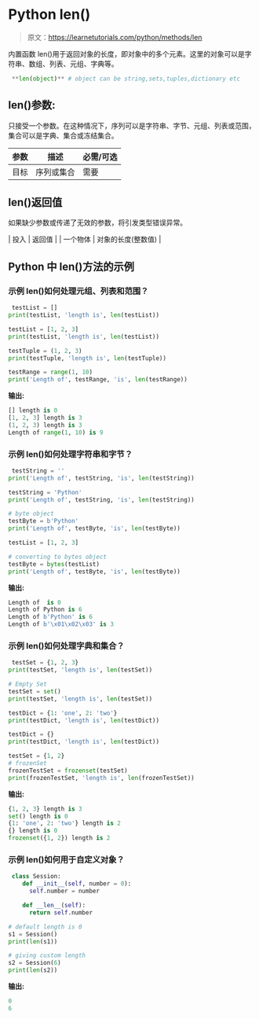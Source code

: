 # Python len()

> 原文：<https://learnetutorials.com/python/methods/len>

内置函数 len()用于返回对象的长度，即对象中的多个元素。这里的对象可以是字符串、数组、列表、元组、字典等。

```py
 **len(object)** # object can be string,sets,tuples,dictionary etc

```

## len()参数:

只接受一个参数。在这种情况下，序列可以是字符串、字节、元组、列表或范围，集合可以是字典、集合或冻结集合。

| 参数 | 描述 | 必需/可选 |
| --- | --- | --- |
| 目标 | 序列或集合 | 需要 |

## len()返回值

如果缺少参数或传递了无效的参数，将引发类型错误异常。

| 投入 | 返回值 |
| 一个物体 | 对象的长度(整数值) |

## Python 中 len()方法的示例

### 示例 len()如何处理元组、列表和范围？

```py
 testList = []
print(testList, 'length is', len(testList))

testList = [1, 2, 3]
print(testList, 'length is', len(testList))

testTuple = (1, 2, 3)
print(testTuple, 'length is', len(testTuple))

testRange = range(1, 10)
print('Length of', testRange, 'is', len(testRange)) 

```

**输出:**

```py
[] length is 0
[1, 2, 3] length is 3
(1, 2, 3) length is 3
Length of range(1, 10) is 9 
```

### 示例 len()如何处理字符串和字节？

```py
 testString = ''
print('Length of', testString, 'is', len(testString))

testString = 'Python'
print('Length of', testString, 'is', len(testString))

# byte object
testByte = b'Python'
print('Length of', testByte, 'is', len(testByte))

testList = [1, 2, 3]

# converting to bytes object
testByte = bytes(testList)
print('Length of', testByte, 'is', len(testByte)) 

```

**输出:**

```py
Length of  is 0
Length of Python is 6
Length of b'Python' is 6
Length of b'\x01\x02\x03' is 3 
```

### 示例 len()如何处理字典和集合？

```py
 testSet = {1, 2, 3}
print(testSet, 'length is', len(testSet))

# Empty Set
testSet = set()
print(testSet, 'length is', len(testSet))

testDict = {1: 'one', 2: 'two'}
print(testDict, 'length is', len(testDict))

testDict = {}
print(testDict, 'length is', len(testDict))

testSet = {1, 2}
# frozenSet
frozenTestSet = frozenset(testSet)
print(frozenTestSet, 'length is', len(frozenTestSet)) 

```

**输出:**

```py
{1, 2, 3} length is 3
set() length is 0
{1: 'one', 2: 'two'} length is 2
{} length is 0
frozenset({1, 2}) length is 2 
```

### 示例 len()如何用于自定义对象？

```py
 class Session:
    def __init__(self, number = 0):
      self.number = number

    def __len__(self):
      return self.number

# default length is 0
s1 = Session()
print(len(s1))

# giving custom length
s2 = Session(6)
print(len(s2)) 

```

**输出:**

```py
0
6 
```